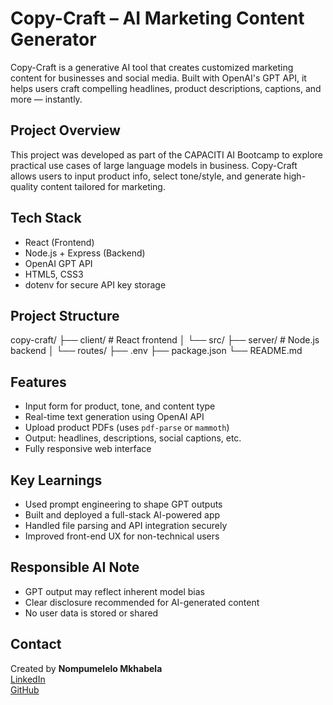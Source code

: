 #  Copy-Craft – AI Marketing Content Generator
Copy-Craft is a generative AI tool that creates customized marketing content for businesses and social media. Built with OpenAI's GPT API, it helps users craft compelling headlines, product descriptions, captions, and more — instantly.

##  Project Overview
This project was developed as part of the CAPACITI AI Bootcamp to explore practical use cases of large language models in business. Copy-Craft allows users to input product info, select tone/style, and generate high-quality content tailored for marketing.


##  Tech Stack
- React (Frontend)
- Node.js + Express (Backend)
- OpenAI GPT API
- HTML5, CSS3
- dotenv for secure API key storage

## Project Structure
copy-craft/
├── client/ # React frontend
│ └── src/
├── server/ # Node.js backend
│ └── routes/
├── .env
├── package.json
└── README.md


##  Features
-  Input form for product, tone, and content type
-  Real-time text generation using OpenAI API
-  Upload product PDFs (uses `pdf-parse` or `mammoth`)
-  Output: headlines, descriptions, social captions, etc.
-  Fully responsive web interface

##  Key Learnings
- Used prompt engineering to shape GPT outputs
- Built and deployed a full-stack AI-powered app
- Handled file parsing and API integration securely
- Improved front-end UX for non-technical users

##  Responsible AI Note
- GPT output may reflect inherent model bias
- Clear disclosure recommended for AI-generated content
- No user data is stored or shared

##  Contact
Created by **Nompumelelo Mkhabela**  
[LinkedIn](https://www.linkedin.com/in/nompumelelo-mkhabela-8aa563247)  
[GitHub](https://github.com/Mpume-lelo01)


